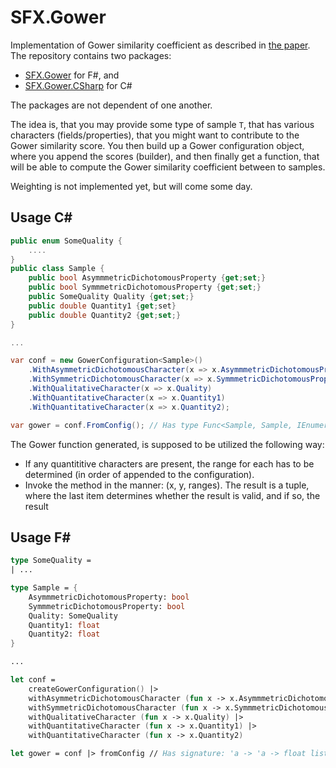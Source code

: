# SFX.Gower
Implementation of Gower similarity coefficient as described in [the paper](http://members.cbio.mines-paristech.fr/~jvert/svn/bibli/local/Gower1971general.pdf). The repository contains two packages:

* [SFX.Gower](https://www.nuget.org/packages/SFX.Gower/) for F#, and
* [SFX.Gower.CSharp](https://www.nuget.org/packages/SFX.Gower.CSharp/) for C#

The packages are not dependent of one another.

The idea is, that you may provide some type of sample ```T```, that has various characters (fields/properties), that you might want to contribute to the Gower similarity score. You then build up a Gower configuration object, where you append the scores (builder), and then finally get a function, that will be able to compute the Gower similarity coefficient between to samples.

Weighting is not implemented yet, but will come some day.

## Usage C#

``` csharp
public enum SomeQuality {
    ....
}
public class Sample {
    public bool AsymmmetricDichotomousProperty {get;set;}
    public bool SymmmetricDichotomousProperty {get;set;}
    public SomeQuality Quality {get;set;}
    public double Quantity1 {get;set}
    public double Quantity2 {get;set;} 
}

...

var conf = new GowerConfiguration<Sample>()
    .WithAsymmetricDichotomousCharacter(x => x.AsymmmetricDichotomousProperty)
    .WithSymmetricDichotomousCharacter(x => x.SymmmetricDichotomousProperty)
    .WithQualitativeCharacter(x => x.Quality)
    .WithQuantitativeCharacter(x => x.Quantity1)
    .WithQuantitativeCharacter(x => x.Quantity2);

var gower = conf.FromConfig(); // Has type Func<Sample, Sample, IEnumerable<double>, (double, bool)>
``` 

The Gower function generated, is supposed to be utilized the following way:

* If any quantititive characters are present, the range for each has to be determined (in order of appended to the configuration).
* Invoke the method in the manner: (x, y, ranges). The result is a tuple, where the last item determines whether the result is valid, and if so, the result

## Usage F#

``` fsharp
type SomeQuality =
| ...

type Sample = {
    AsymmmetricDichotomousProperty: bool
    SymmmetricDichotomousProperty: bool
    Quality: SomeQuality
    Quantity1: float
    Quantity2: float
}

...

let conf = 
    createGowerConfiguration() |>
    withAsymmetricDichotomousCharacter (fun x -> x.AsymmmetricDichotomousProperty) |>
    withSymmetricDichotomousCharacter (fun x -> x.SymmmetricDichotomousProperty) |>
    withQualitativeCharacter (fun x -> x.Quality) |>
    withQuantitativeCharacter (fun x -> x.Quantity1) |>
    withQuantitativeCharacter (fun x -> x.Quantity2) 

let gower = conf |> fromConfig // Has signature: 'a -> 'a -> float list -> float*bool
```